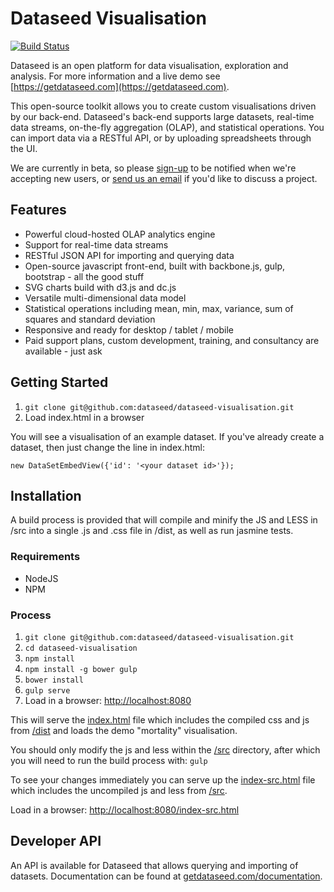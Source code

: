 # Dataseed Visualisation

[![Build Status](https://travis-ci.org/dataseed/dataseed-visualisation.svg)](https://travis-ci.org/dataseed/dataseed-visualisation)

Dataseed is an open platform for data visualisation, exploration and analysis. For more information and a live demo see [https://getdataseed.com](https://getdataseed.com).

This open-source toolkit allows you to create custom visualisations driven by our back-end. Dataseed's back-end supports large datasets, real-time data streams, on-the-fly aggregation (OLAP), and statistical operations.  You can import data via a RESTful API, or by uploading spreadsheets through the UI.

We are currently in beta, so please [sign-up](https://getdataseed.com#get-invited) to be notified when we're accepting new users, or [send us an email](mailto:team@getdataseed.com) if you'd like to discuss a project.


## Features

* Powerful cloud-hosted OLAP analytics engine
* Support for real-time data streams
* RESTful JSON API for importing and querying data
* Open-source javascript front-end, built with backbone.js, gulp, bootstrap - all the good stuff
* SVG charts build with d3.js and dc.js
* Versatile multi-dimensional data model
* Statistical operations including mean, min, max, variance, sum of squares and standard deviation
* Responsive and ready for desktop / tablet / mobile
* Paid support plans, custom development, training, and consultancy are available - just ask

## Getting Started

1. ```git clone git@github.com:dataseed/dataseed-visualisation.git```
2. Load index.html in a browser

You will see a visualisation of an example dataset. If you've already create a dataset, then just change the line in index.html:

```new DataSetEmbedView({'id': '<your dataset id>'});```


## Installation

A build process is provided that will compile and minify the JS and LESS in /src into a single .js and .css file in /dist, as well as run jasmine tests.

### Requirements

* NodeJS
* NPM

### Process

1. ```git clone git@github.com:dataseed/dataseed-visualisation.git```
2. ```cd dataseed-visualisation```
3. ```npm install```
4. ```npm install -g bower gulp```
5. ```bower install```
6. ```gulp serve```
7. Load in a browser: [http://localhost:8080](http://localhost:8080)

This will serve the [index.html](https://github.com/dataseed/dataseed-visualisation/blob/master/index.html) file which includes the compiled css and js from [/dist](https://github.com/dataseed/dataseed-visualisation/tree/master/dist) and loads the demo "mortality" visualisation.

You should only modify the js and less within the [/src](https://github.com/dataseed/dataseed-visualisation/tree/master/src) directory, after which you will need to run the build process with: ```gulp```

To see your changes immediately you can serve up the [index-src.html](https://github.com/dataseed/dataseed-visualisation/blob/master/index-src.html) file which includes the uncompiled js and less from [/src](https://github.com/dataseed/dataseed-visualisation/tree/master/src).

Load in a browser: [http://localhost:8080/index-src.html](http://localhost:8080/index-src.html)


## Developer API

An API is available for Dataseed that allows querying and importing of datasets. Documentation can be found at [getdataseed.com/documentation](https://getdataseed.com/documentation).
